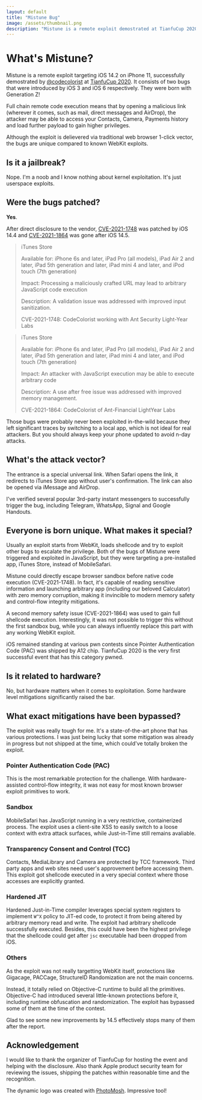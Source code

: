 ```yaml
---
layout: default
title: "Mistune Bug"
image: /assets/thumbnail.png
description: "Mistune is a remote exploit demostrated at TianfuCup 2020. It consists of two bugs that were introduced by iOS 3 and iOS 6 respectively"
---
```


# What's Mistune?

Mistune is a remote exploit targeting iOS 14.2 on iPhone 11, successfully demostrated by [@codecolorist](https://twitter.com/codecolorist) at [TianfuCup 2020](http://www.tianfucup.com/tfc2020/). It consists of two bugs that were introduced by iOS 3 and iOS 6 respectively. They were born with Generation Z!

Full chain remote code execution means that by opening a malicious link (wherever it comes, such as mail, direct messages and AirDrop), the attacker may be able to access your Contacts, Camera, Payments history and load further  payload to gain higher privileges.

Although the exploit is delievered via traditional web browser 1-click vector, the bugs are unique compared to known WebKit exploits.

## Is it a jailbreak?

Nope. I'm a noob and I know nothing about kernel exploitation. It's just userspace exploits.

## Were the bugs patched?

**Yes**.

After direct disclosure to the vendor, [CVE-2021-1748](https://support.apple.com/en-us/HT212146) was patched by iOS 14.4 and [CVE-2021-1864](https://support.apple.com/en-us/HT212317) was gone after iOS 14.5. 

> iTunes Store
>
> Available for: iPhone 6s and later, iPad Pro (all models), iPad Air 2 and later, iPad 5th generation and later, iPad mini 4 and later, and iPod touch (7th generation)
>
> Impact: Processing a maliciously crafted URL may lead to arbitrary JavaScript code execution
>
> Description: A validation issue was addressed with improved input sanitization.
>
> CVE-2021-1748: CodeColorist working with Ant Security Light-Year Labs

> iTunes Store
>
> Available for: iPhone 6s and later, iPad Pro (all models), iPad Air 2 and later, iPad 5th generation and later, iPad mini 4 and later, and iPod touch (7th generation)
>
> Impact: An attacker with JavaScript execution may be able to execute arbitrary code
>
> Description: A use after free issue was addressed with improved memory management.
>
> CVE-2021-1864: CodeColorist of Ant-Financial LightYear Labs

Those bugs were probably never been exploited in-the-wild because they left significant traces by switching to a local app, which is not ideal for real attackers. But you should always keep your phone updated to avoid n-day attacks.

## What's the attack vector?

The entrance is a special universal link. When Safari opens the link, it redirects to iTunes Store app without user's confirmation. The link can also be opened via iMessage and AirDrop.

I've verified several popular 3rd-party instant messengers to successfully trigger the bug, including Telegram, WhatsApp, Signal and Google Handouts.

## Everyone is born unique. What makes it special?

Usually an exploit starts from WebKit, loads shellcode and try to exploit other bugs to escalate the privilege. Both of the bugs of Mistune were triggered and exploited in JavaScript, but they were targeting a pre-installed app, iTunes Store, instead of MobileSafari.

Mistune could directly escape browser sandbox before native code execution (CVE-2021-1748). In fact, it's capable of reading sensitive information and launching arbitrary app (including our beloved Calculator) with zero memory corruption, making it invincible to modern memory safety and control-flow integrity mitigations.

A second memory safety issue (CVE-2021-1864) was used to gain full shellcode execution. Interestingly, it was not possible to trigger this without the first sandbox bug, while you can always influently replace this part with any working WebKit exploit.

iOS remained standing at various pwn contests since Pointer Authentication Code (PAC) was shipped by A12 chip. TianfuCup 2020 is the very first successful event that has this category pwned.

## Is it related to hardware?

No, but hardware matters when it comes to exploitation. Some hardware level mitigations significantly raised the bar.

## What exact mitigations have been bypassed?

The exploit was really tough for me. It's a state-of-the-art phone that has various protections. I was just being lucky that some mitigation was already in progress but not shipped at the time, which could've totally broken the exploit.

### Pointer Authentication Code (PAC)

This is the most remarkable protection for the challenge. With hardware-assisted control-flow integrity, it was not easy for most known browser exploit primitives to work.

### Sandbox

MobileSafari has JavaScript running in a very restrictive, containerized process. The exploit uses a client-site XSS to easily switch to a loose context with extra attack surfaces, while Just-in-Time still remains avaliable.

### Transparency Consent and Control (TCC)

Contacts, MediaLibrary and Camera are protected by TCC framework. Third party apps and web sites need user's approvement before accessing them. This exploit got shellcode executed in a very special context where those accesses are explicitly granted.

### Hardened JIT

Hardened Just-in-Time compiler leverages special system registers to implement `W^X` policy to JIT-ed code, to protect it from being altered by arbitrary memory read and write. The exploit had arbitrary shellcode successfully executed. Besides, this could have been the highest privilege that the shellcode could get after `jsc` executable had been dropped from iOS.

### Others

As the exploit was not really targetting WebKit itself, protections like Gigacage, PACCage, StructureID Randomization are not the main concerns.

Instead, it totally relied on Objective-C runtime to build all the primitives. Objective-C had introduced several little-known protections before it, including runtime obfuscation and randomization. The exploit has bypassed some of them at the time of the contest.

Glad to see some new improvements by 14.5 effectively stops many of them after the report.

## Acknowledgement

I would like to thank the organizer of TianfuCup for hosting the event and helping with the disclosure. Also thank Apple product security team for reviewing the issues, shipping the patches within reasonable time and the recognition.

The dynamic logo was created with [PhotoMosh](https://photomosh.com/). Impressive tool!